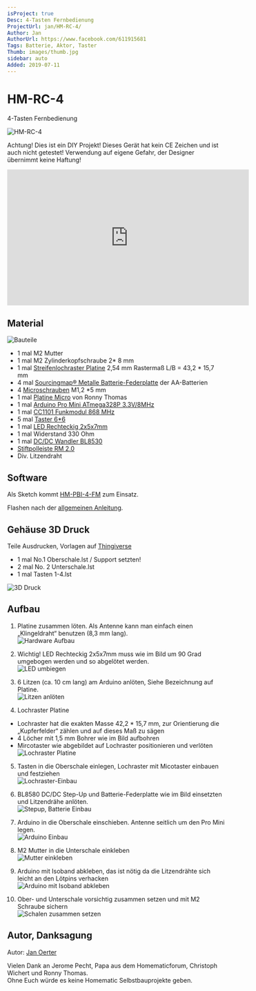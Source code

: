 ```yaml
---
isProject: true
Desc: 4-Tasten Fernbedienung
ProjectUrl: jan/HM-RC-4/
Author: Jan
AuthorUrl: https://www.facebook.com/611915681
Tags: Batterie, Aktor, Taster
Thumb: images/thumb.jpg
sidebar: auto
Added: 2019-07-11
---
```


# HM-RC-4

4-Tasten Fernbedienung

![HM-RC-4](./images/1.jpg)

Achtung! Dies ist ein DIY Projekt! Dieses Gerät hat kein CE Zeichen und ist auch nicht getestet! Verwendung auf eigene Gefahr, der Designer übernimmt keine Haftung!


<iframe width="560" height="315" src="https://www.youtube.com/embed/ih9aKctOBqA" frameborder="0" allow="autoplay; encrypted-media" allowfullscreen></iframe>


## Material

![Bauteile](./images/material.jpg)


* 1 mal M2 Mutter
* 1 mal M2 Zylinderkopfschraube 2* 8 mm 
* 1 mal [Streifenlochraster Platine](https://www.ebay.de/itm/10x-Lochraster-Kupferplatine-verzinnt-2-54mm-Punkte/192927197041) 2,54 mm Rastermaß L/B = 43,2 * 15,7 mm 
* 4 mal [Sourcingmap® Metalle Batterie-Federplatte](https://www.amazon.de/gp/product/B00O9XV66Q) der AA-Batterien
* 4 [Microschrauben](https://www.ebay.de/itm/100x-Miniatur-Blechschrauben-Schraube-mini-Schrauben-Blechschraube-micro/362429856292) M1,2 *5 mm
* 1 mal [Platine Micro](https://github.com/ronnythomas/HB-Micro) von Ronny Thomas
* 1 mal [Arduino Pro Mini ATmega328P 3.3V/8MHz](https://de.aliexpress.com/item/32342672626.html)
* 1 mal [CC1101 Funkmodul 868 MHz](https://de.aliexpress.com/item/32852371777.html)
* 5 mal [Taster 6*6](https://www.ebay.de/itm/10X-MIKROSCHALTER-MICRO-TASTER-SCHALTER-MINI-SMD-MINIATUR-6X6X5MM-50MA/263833669383)
* 1 mal [LED Rechteckig 2x5x7mm](https://www.ebay.de/itm/LED-Rechteckig-Blau-Klar-2x5x7mm-1-10-25-50-Stuckzahl-wahlbar-2x5mm-C3649/292916276045) 
* 1 mal Widerstand 330 Ohm
* 1 mal [DC/DC Wandler BL8530](https://www.ebay.de/itm/10Pcs-BL8530-BL8531-0-8-3-3V-To-3-3V-DC-DC-Converter-Step-Up-Boost-Module/392313683179)
* [Stiftpolleiste RM 2.0](https://www.reichelt.de/10pol-stiftleiste-gerade-rm-2-00-sl-1x10g-2-00-p51693.html)
* Div. Litzendraht


## Software

Als Sketch kommt [HM-PBI-4-FM](https://github.com/jp112sdl/Beispiel_AskSinPP/blob/master/examples/HM-PBI-4-FM/HM-PBI-4-FM.ino) zum Einsatz.

Flashen nach der [allgemeinen Anleitung](/Grundlagen/).

## Gehäuse 3D Druck

Teile Ausdrucken, Vorlagen auf [Thingiverse](https://www.thingiverse.com/thing:3667980)

  - 1 mal No.1  Oberschale.lst / Support setzten!
  - 2 mal No. 2 Unterschale.lst
  - 1 mal Tasten 1-4.lst

![3D Druck](./images/3d-druck.jpg)


## Aufbau

1. Platine zusammen löten. Als Antenne kann man einfach einen „Klingeldraht“ benutzen (8,3 mm lang).  
   ![Hardware Aufbau](./images/4.jpg)

2. Wichtig! LED Rechteckig 2x5x7mm muss wie im Bild um 90 Grad umgebogen werden und so abgelötet werden.  
   ![LED umbiegen](./images/3.jpg)

3. 6 Litzen (ca. 10 cm lang) am Arduino anlöten, Siehe Bezeichnung auf Platine.   
   ![Litzen anlöten](./images/5.jpg)

4. Lochraster Platine
  *  Lochraster hat die exakten Masse 42,2 * 15,7 mm, zur Orientierung die „Kupferfelder“ zählen und auf dieses Maß zu sägen
  * 4 Löcher mit 1,5 mm Bohrer wie im Bild aufbohren
  * Mircotaster wie abgebildet auf Lochraster positionieren und verlöten  
  ![Lochraster Platine](./images/6.jpg)
  
5. Tasten in die Oberschale einlegen, Lochraster mit Micotaster einbauen und festziehen  
  ![Lochraster-Einbau](./images/Lochraster-einbau.jpg)
  
6. BL8580 DC/DC Step-Up und Batterie-Federplatte wie im Bild einsetzten und Litzendrähe anlöten.  
  ![Stepup, Batterie Einbau](./images/7.jpg)

7. Arduino in die Oberschale einschieben. Antenne seitlich um den Pro Mini legen.  
  ![Arduino Einbau](./images/8.jpg)

8. M2 Mutter in die Unterschale einkleben  
  ![Mutter einkleben](./images/9.jpg)
  
9. Arduino mit Isoband abkleben, das ist nötig da die Litzendrähte sich leicht an den Lötpins verhacken  
  ![Arduino mit Isoband abkleben](./images/10.jpg)

10. Ober- und Unterschale vorsichtig zusammen setzen und mit M2 Schraube sichern  
  ![Schalen zusammen setzen](./images/11.jpg)


## Autor, Danksagung

Autor: [Jan Oerter](https://www.facebook.com/jan.oerter)

Vielen Dank an Jerome Pecht, Papa aus dem Homematicforum, Christoph Wichert und Ronny Thomas.  
Ohne Euch würde es keine Homematic Selbstbauprojekte geben.

